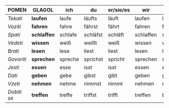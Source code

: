 
| POMEN       | GLAGOL        | ich     | du       | er/sie/es | wir       | ihr     | sie/Sie   |
| ----------- | ------------- | ------- | -------- | --------- | --------- | ------- | --------- |
| *Tekati*      | **laufen**    | laufe   | läufts   | läuft     | laufen    | lauft   | laufen    |
| *Voziti*      | **fahren**    | fahre   | fährst   | fährt     | fahren    | fahrt   | fahren    |
| *Spati*      | **schlaffen** | schlafe | schläfst | schläft   | schlaffen | schlaft | schlaffen |
| *Vedeti*     | **wissen**    | weiß    | weißt    | weiß      | wissen    | wisst   | wissen    |
| *Brati*      | **lesen**     | lese    | liest    | liest     | lesen     | lest    | lesen     |
| *Govoriti*    | **sprechen**  | spreche | sprichst | spricht   | sprechen  | sprecht | sprechen  |
| *Jesti*      | **essen**     | esse    | isst     | isst      | essen     | esst    | essen     |
| *Dati*       | **geben**     | gebe    | gibst    | gibt      | geben     | gebt    | geben     |
| *Vzeti*      | **nehmen**    | nehme   | nimmst   | nimmt     | nehmen    | nehmt   | nehmen    |
| *Dobiti se*   | **treffen**   | treffe  | triffst  | trifft    | treffen   | trefft  | treffen   |